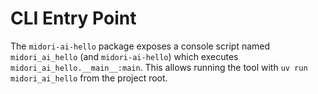 # CLI Entry Point

The `midori-ai-hello` package exposes a console script named `midori_ai_hello` (and `midori-ai-hello`) which executes `midori_ai_hello.__main__:main`. This allows running the tool with `uv run midori_ai_hello` from the project root.
